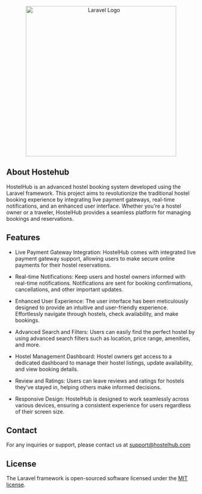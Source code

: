 <p align="center"><a href="https://laravel.com" target="_blank"><img src="https://raw.githubusercontent.com/laravel/art/master/logo-lockup/5%20SVG/2%20CMYK/1%20Full%20Color/laravel-logolockup-cmyk-red.svg" width="400" alt="Laravel Logo"></a></p>


## About Hostehub

HostelHub is an advanced hostel booking system developed using the Laravel framework. This project aims to revolutionize the traditional hostel booking experience by integrating live payment gateways, real-time notifications, and an enhanced user interface. Whether you're a hostel owner or a traveler, HostelHub provides a seamless platform for managing bookings and reservations.


## Features

- Live Payment Gateway Integration: HostelHub comes with integrated live payment gateway support, allowing users to make secure online payments for their hostel reservations.

- Real-time Notifications: Keep users and hostel owners informed with real-time notifications. Notifications are sent for booking confirmations, cancellations, and other important updates.

- Enhanced User Experience: The user interface has been meticulously designed to provide an intuitive and user-friendly experience. Effortlessly navigate through hostels, check availability, and make bookings.

- Advanced Search and Filters: Users can easily find the perfect hostel by using advanced search filters such as location, price range, amenities, and more.

- Hostel Management Dashboard: Hostel owners get access to a dedicated dashboard to manage their hostel listings, update availability, and view booking details.

- Review and Ratings: Users can leave reviews and ratings for hostels they've stayed in, helping others make informed decisions.

- Responsive Design: HostelHub is designed to work seamlessly across various devices, ensuring a consistent experience for users regardless of their screen size.

## Contact
For any inquiries or support, please contact us at support@hostelhub.com

## License

The Laravel framework is open-sourced software licensed under the [MIT license](https://opensource.org/licenses/MIT).

